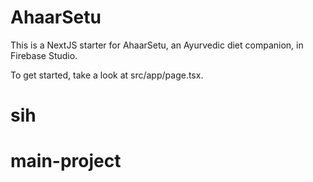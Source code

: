 # AhaarSetu

This is a NextJS starter for AhaarSetu, an Ayurvedic diet companion, in Firebase Studio.

To get started, take a look at src/app/page.tsx.
# sih
# main-project
